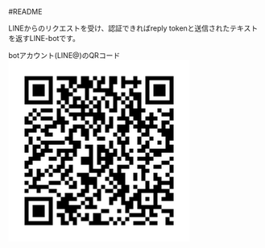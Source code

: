 #README

LINEからのリクエストを受け、認証できればreply tokenと送信されたテキストを返すLINE-botです。

botアカウント(LINE@)のQRコード
![QRCode](app/assets/images/QR.png)

